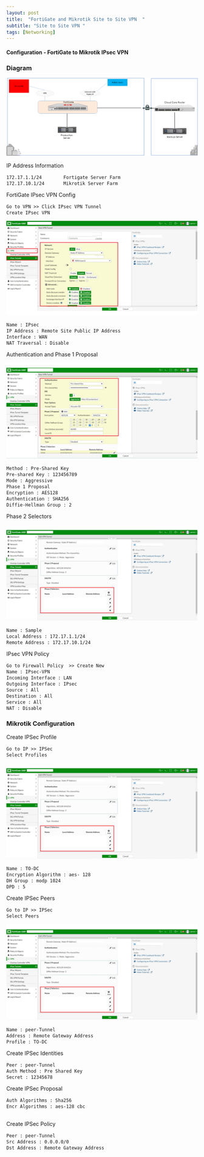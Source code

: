 ```yaml
---
layout: post
title:  "FortiGate and Mikrotik Site to Site VPN  "
subtitle: "Site to Site VPN "
tags: [Networking]
---
```


#### Configuration - FortiGate to Mikrotik IPsec VPN

### Diagram 

![ace](/img/IPSec%20VPN/HighLevel.png)

IP Address Information 
```
172.17.1.1/24        Fortigate Server Farm 
172.17.10.1/24       Mikrotik Server Farm 

```

FortiGate IPsec VPN Config 

```
Go to VPN >> Click IPsec VPN Tunnel 
Create IPsec VPN 
```
![ace](/img/IPSec%20VPN/FW_IPsec.png)

```
Name : IPsec
IP Address : Remote Site Public IP Address 
Interface : WAN 
NAT Traversal : Disable 
```

Authentication and Phase 1 Proposal 

![ace](/img/IPSec%20VPN/FW_Phase1.png)

```
Method : Pre-Shared Key
Pre-shared Key : 123456789
Mode : Aggressive 
Phase 1 Proposal 
Encryption : AES128
Authentication : SHA256 
Diffie-Hellman Group : 2 

```

Phase 2 Selectors

![ace](/img/IPSec%20VPN/FW_Phase2Selectors.png)

```
Name : Sample
Local Address : 172.17.1.1/24
Remote Address : 172.17.10.1/24  

```

IPsec VPN Policy

```
Go to Firewall Policy  >> Create New   
Name : IPsec-VPN 
Incoming Interface : LAN
Outgoing Interface : IPsec
Source : All 
Destination : All 
Service : All 
NAT : Disable 

```


### Mikrotik Configuration 

Create IPSec Profile 

```
Go to IP >> IPSec
Select Profiles 

```
![ace](/img/IPSec%20VPN/FW_Phase2Selectors.png)

```
Name : TO-DC
Encryption Algorithm : aes- 128 
DH Group : modp 1024 
DPD : 5 

```

Create IPSec Peers

```
Go to IP >> IPSec
Select Peers

```
![ace](/img/IPSec%20VPN/FW_Phase2Selectors.png)

```
Name : peer-Tunnel
Address : Remote Gateway Address 
Profile : TO-DC

```

Create IPSec Identities 

```
Peer : peer-Tunnel
Auth Method : Pre Shared Key  
Secret : 12345678

```

Create IPSec Proposal 

```
Auth Algorithms : Sha256
Encr Algorithms : aes-128 cbc


```

Create IPSec Policy 

```
Peer : peer-Tunnel
Src Address : 0.0.0.0/0
Dst Address : Remote Gateway Address 


```